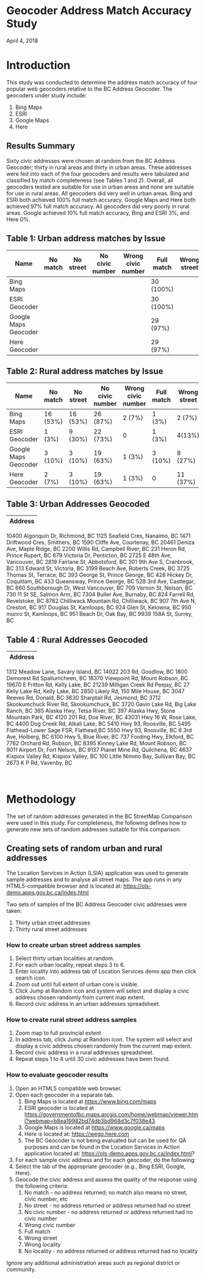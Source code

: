 # Geocoder Address Match Accuracy Study

April 4, 2018

# Introduction

This study was conducted to determine the address match accuracy of four popular web geocoders relative to the BC Address Geocoder. The geocoders under study include:
1. Bing Maps
2. ESRI
3. Google Maps 
4. Here

## Results Summary
Sixty civic addresses were chosen at random from the BC Address Geocoder; thirty in rural areas and thirty in urban areas. These addresses were fed into each of the four geocoders and results were tabulated and classified by match completeness (see Tables 1 and 2). 
Overall, all geocoders tested are suitable for use in urban areas and none are suitable for use in rural areas.
All geocoders did very well in urban areas. Bing and ESRI both achieved 100% full match accuracy. Google Maps and Here both achieved 97% full match accuracy.
All geocoders did very poorly in rural areas. Google achieved 10% full match accuracy, Bing and ESRI 3%, and Here 0%.

## Table 1: Urban address matches by Issue
|Name|No match|No street|No civic number|Wrong civic number|Full match|Wrong street|Wrong locality|No locality
|---|---|---|---|---|---|---|---|---|
Bing Maps|||||30 (100%)|			
ESRI Geocoder|||||30 (100%)|			
Google Maps Geocoder|||||29 (97%)||1 (3%)	
Here Geocoder|||||29 (97%)||1 (3%)	

## Table 2: Rural address matches by Issue
|Name|No match|No street|No civic number|Wrong civic number|Full match|Wrong street|Wrong locality|No locality
|---|---|---|---|---|---|---|---|---|
Bing Maps|16 (53%)|16 (53%)|26 (87%)|2 (7%)|1 (3%)|2 (7%)|5 (17%)|16 (53%)
ESRI Geocoder|1 (3%)|9 (30%)|22 (73%)|0|1 (3%)|4(13%)|14 (47%)|1 (3%)
Google Maps Geocoder|3 (10%)|3 (10%)|19 (63%)|1 (3%)|3 (10%)|8 (27%)|15 (50%)|3 (10%)
Here Geocoder|2 (7%)|3 (10%)|19 (63%)|1 (3%)|0|11 (37%)|26 (87%)|	2 (7%)

## Table 3: Urban Addresses Geocoded
|Address|
|---|
10400 Algonquin Dr, Richmond, BC
1125 Seafield Cres, Nanaimo, BC
1471 Driftwood Cres, Smithers, BC
1590 Cliffe Ave, Courtenay, BC
20461 Deniza Ave, Maple Ridge, BC
2200 Willis Rd, Campbell River, BC
231 Heron Rd, Prince Rupert, BC
679 Victoria Dr, Penticton, BC
2725 E 48th Ave, Vancouver, BC
2819 Fairlane St, Abbotsford, BC
301 9th Ave S, Cranbrook, BC
313 Edward St, Victoria, BC
3199 Beach Ave, Roberts Creek, BC
3725 Thomas St, Terrace, BC
393 George St, Prince George, BC
428 Hickey Dr, Coquitlam, BC
433 Queensway, Prince George, BC
528 3rd Ave, Castlegar, BC
660 Southborough Dr, West Vancouver, BC
709 Vernon St, Nelson, BC
730 11 St SE, Salmon Arm, BC
7304 Buller Ave, Burnaby, BC
824 Farrell Rd, Revelstoke, BC
8782 Chilliwack Mountain Rd, Chilliwack, BC
907 7th Ave N, Creston, BC
917 Douglas St, Kamloops, BC
924 Glen St, Kelowna, BC
950 munro St, Kamloops, BC
951 Beach Dr, Oak Bay, BC
9939 158A St, Surrey, BC

## Table 4 : Rural Addresses Geocoded
|Address|
|---|
1312 Meadow Lane, Savary Island, BC
14022 203 Rd, Goodlow, BC
1800 Demorest Rd Spallumcheen, BC
18370 Viewpoint Rd, Mount Robson, BC
19670 E Fritton Rd, Kelly Lake, BC
21239 Milligan Creek Rd Peejay, BC
27 Kelly Lake Rd, Kelly Lake, BC
2850 Likely Rd, 150 Mile House, BC
3047 Reeves Rd, Donald, BC
3630 Sharptail Rd, Jesmond, BC
3712 Skookumchuck River Rd, Skookumchuck, BC
3720 Gavin Lake Rd, Big Lake Ranch, BC
385 Alaska Hwy, Tetsa River, BC
397 Alaska Hwy, Stone Mountain Park, BC
4120 201 Rd, Doe River, BC
43031 Hwy 16 W, Rose Lake, BC
4400 Dog Creek Rd, Alkali Lake, BC
5410 Hwy 93, Roosville, BC
5495 Flathead-Lower Sage FSR, Flathead,BC
5550 Hwy 93, Roosville, BC
6 3rd Ave, Holberg, BC
6100 Hwy 5, Blue River, BC
737 Fording Hwy, Elkford, BC
7762 Orchard Rd, Robson, BC
8395 Kinney Lake Rd, Mount Robson, BC
9011 Airport Dr, Fort Nelson, BC
9137 Planet Mine Rd, Quilchena, BC
4637 Kispiox Valley Rd, Kispiox Valley, BC
100 Little Nimmo Bay, Sullivan Bay, BC
2673 K P Rd, Vavenby, BC

 
# Methodology

The set of random addresses generated in the BC StreetMap Comparison were used in this study. For completeness, the following defines how to generate new sets of random addresses suitable for this comparison.
 
## Creating sets of random urban and rural addresses

The Location Services in Action (LSIA) application was used to generate sample addresses and to analyse all street maps. The app runs in any HTML5-compatible browser and is located at:
https://ols-demo.apps.gov.bc.ca/index.html

Two sets of samples of the BC Address Geocoder civic addresses were taken:
1.	Thirty urban street addresses
2.	Thirty rural street addresses

### How to create urban street address samples

1.	Select thirty urban localities at random.
2.	For each urban locality, repeat steps 3 to 6.
3.	Enter locality into address tab of Location Services demo app then click search icon. 
4.	Zoom out until full extent of urban core is visible.
5.	Click Jump at Random icon and system will select and display a civic address chosen randomly from current map extent.
6.	Record civic address in an urban addresses spreadsheet.

### How to create rural street address samples

1.	Zoom map to full provincial extent
2.	In address tab, click Jump at Random icon. The system will select and display a civic address chosen randomly from the current map extent.
3.	Record civic address in a rural addresses spreadsheet.
4.	Repeat steps 1 to 4 until 30 civic addresses have been found.

### How to evaluate geocoder results

1.	Open an HTML5 compatible web browser.
1.	Open each geocoder in a separate tab. 
    1.	Bing Maps is located at https://www.bing.com/maps
    1.	ESRI geocoder is located at https://governmentofbc.maps.arcgis.com/home/webmap/viewer.html?webmap=b8ea19982bd74db3bd968d3c7f038e43
    1.	Google Maps is located at https://www.google.ca/maps
    1.	Here is located at: https://wego.here.com
    1.	The BC Geocoder is not being evaluated but can be used for QA purposes and can be found in the Location Services in Action application located at: https://ols-demo.apps.gov.bc.ca/index.html?
1.	For each sample civic address and for each geocoder, do the following:
1.	Select the tab of the appropriate geocoder (e.g., Bing ESRI, Google, Here).
1.	Geocode the civic address and assess the quality of the response using the following criteria:
    1.	No match - no address returned; no match also means no street, civic number, etc
    1.	No street - no address returned or address returned had no street
    1.	No civic number - no address returned or address returned had no civic number
    1.	Wrong civic number
    1.	Full match
    1.	Wrong street 
    1.	Wrong locality
    1.	No locality - no address returned or address returned had no locality
    
Ignore any additional administration areas such as regional district or community.
